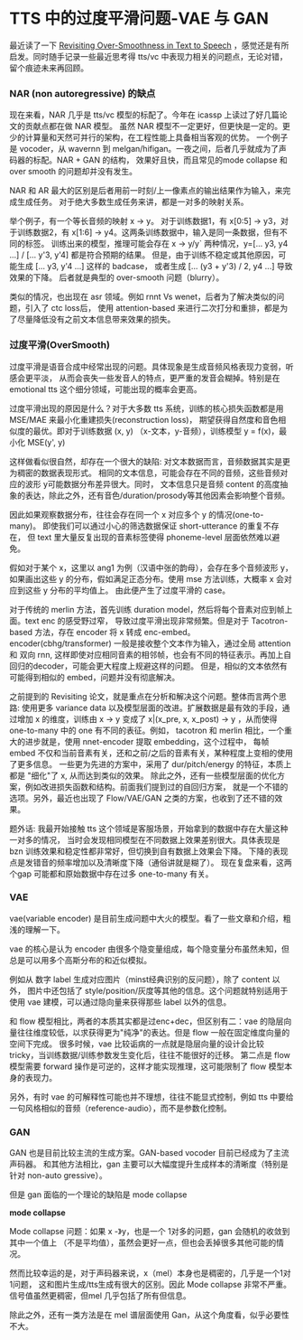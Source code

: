 
# TTS 中的过度平滑问题-VAE 与 GAN

最近读了一下 [Revisiting Over-Smoothness in Text to Speech](https://arxiv.org/pdf/2202.13066.pdf)
，感觉还是有所启发。同时随手记录一些最近思考得 tts/vc 中表现力相关的问题点，无论对错，留个痕迹未来再回顾。

### NAR (non autoregressive) 的缺点

现在来看，NAR 几乎是 tts/vc 模型的标配了。今年在 icassp 上读过了好几篇论文的贡献点都在做 NAR 模型。 
虽然 NAR 模型不一定更好，但更快是一定的。更少的计算量和天然可并行的架构，在工程性能上具备相当客观的优势。
一个例子是 vocoder，从 wavernn 到 melgan/hifigan。一夜之间，后者几乎就成为了声码器的标配。NAR + GAN 的结构，
效果好且快，而且常见的mode collapse 和over smooth 的问题却并没有发生。

NAR 和 AR 最大的区别是后者用前一时刻/上一像素点的输出结果作为输入，来完成生成任务。
对于绝大多数生成任务来讲，都是一对多的映射关系。

举个例子，有一个等长音频的映射 x -> y。 对于训练数据1，有 
x[0:5] -> y3，对于训练数据2，有 x[1:6] -> y4。这两条训练数据中，输入是同一条数据，但有不同的标签。 
训练出来的模型，推理可能会存在 x -> y/y` 两种情况，y=[... y3, y4 ...] / [... y'3, y'4] 都是符合预期的结果。
但是，由于训练不稳定或其他原因，可能生成 [... y3, y'4 ...] 这样的 badcase，
或者生成 [... (y3 + y'3) / 2, y4 ...] 导致效果的下降。
后者就是典型的 over-smooth 问题（blurry）。

类似的情况，也出现在 asr 领域。例如 rnnt Vs wenet，后者为了解决类似的问题，引入了 ctc loss后，
使用 attention-based 来进行二次打分和重排，都是为了尽量降低没有之前文本信息带来效果的损失。
  
### 过度平滑(OverSmooth)

过度平滑是语音合成中经常出现的问题。具体现象是生成音频风格表现力变弱，听感会更平淡，
从而会丧失一些发音人的特点，更严重的发音会糊掉。特别是在 emotional tts 这个细分领域，可能出现的概率会更高。

过度平滑出现的原因是什么？对于大多数 tts 系统，训练的核心损失函数都是用 MSE/MAE 来最小化重建损失(reconstruction loss)，
期望获得自然度和音色相似度的最优。即对于训练数据 (x, y) （x-文本，y-音频），训练模型 y = f(x)，最小化 MSE(y', y)

这样做看似很自然，却存在一个很大的缺陷: 对文本数据而言，音频数据其实是更为稠密的数据表现形式。
相同的文本信息，可能会存在不同的音频，这些音频对应的波形 y可能数据分布差异很大。同时，
文本信息只是音频 content 的高度抽象的表达，除此之外，还有音色/duration/prosody等其他因素会影响整个音频。

因此如果观察数据分布，往往会存在同一个 x 对应多个 y 的情况(one-to-many)。
即使我们可以通过小心的筛选数据保证 short-utterance 的重复不存在，
但 text 里大量反复出现的音素标签使得 phoneme-level 层面依然难以避免。

假如对于某个 x，这里以 ang1 为例（汉语中张的韵母），会存在多个音频波形 y，
如果画出这些 y 的分布，假如满足正态分布。使用 mse 方法训练，大概率 x 会对应到这些 y 分布的平均值上。
由此便产生了过度平滑的 case。

对于传统的 merlin 方法，首先训练 duration model，然后将每个音素对应到帧上面。text enc 的感受野过窄，
导致过度平滑出现非常频繁。但是对于 Tacotron-based 方法，存在 encoder 将 x 转成 enc-embed。
encoder(cbhg/transformer) 一般是接收整个文本作为输入，通过全局 attention 和 双向 rnn,
这样即使对应相同音素的相邻帧，也会有不同的特征表示。再加上自回归的decoder，可能会更大程度上规避这样的问题。
但是，相似的文本依然有可能得到相似的 embed，问题并没有彻底解决。

之前提到的 Revisiting 论文，就是重点在分析和解决这个问题。整体而言两个思路:
使用更多 variance data 以及模型层面的改进。扩展数据是最有效的手段，通过增加 x 的维度，训练由 x -> y
变成了 x|(x_pre, x, x_post) -> y ，从而使得 one-to-many 中的 one 有不同的表征。例如，
tacotron 和 merlin 相比，一个重大的进步就是，使用 nnet-encoder 提取 embedding，这个过程中，
每帧 embed 不仅和当前音素有关，还和之前/之后的音素有关，某种程度上变相的使用了更多信息。
一些更为先进的方案中，采用了 dur/pitch/energy 的特征，本质上都是 "细化"了 x, 从而达到类似的效果。
除此之外，还有一些模型层面的优化方案，例如改进损失函数和结构。前面我们提到过的自回归方案，
就是一个不错的选项。另外，最近也出现了 Flow/VAE/GAN 之类的方案，也收到了还不错的效果。

题外话: 我最开始接触 tts 这个领域是客服场景，开始拿到的数据中存在大量这种一对多的情况，
当时会发现相同模型在不同数据上效果差别很大。具体表现是bzn 训练效果和稳定性都非常好，但切换到自有数据上效果会下降。
下降的表现点是发错音的频率增加以及清晰度下降（通俗讲就是糊了）。
现在复盘来看，这两个gap 可能都和原始数据中存在过多 one-to-many 有关。

### VAE 

vae(variable encoder) 是目前生成问题中大火的模型。看了一些文章和介绍，粗浅的理解一下。

vae 的核心是认为 encoder 由很多个隐变量组成，每个隐变量分布虽然未知，但总是可以用多个高斯分布的和近似模拟。

例如从 数字 label 生成对应图片（minst经典识别的反问题），除了 content 以外，
图片中还包括了 style/position/灰度等其他的信息。这个问题就特别适用于使用 vae 建模，可以通过隐向量来获得那些 label 以外的信息。

和 flow 模型相比，两者的本质其实都是过enc+dec，但区别有二：vae 的隐层向量往往维度较低，以求获得更为"纯净"的表达。但是 flow 一般在固定维度向量的空间下完成。
很多时候，vae 比较诟病的一点就是隐层向量的设计会比较 tricky，当训练数据/训练参数发生变化后，往往不能很好的迁移。
第二点是 flow 模型需要 forward 操作是可逆的，这样才能实现推理，这可能限制了 flow 模型本身的表现力。

另外，有时 vae 的可解释性可能也并不理想，往往不能显式控制，例如 tts 中要给一句风格相似的音频（reference-audio），而不是参数化控制。

### GAN

GAN 也是目前比较主流的生成方案。GAN-based vocoder 目前已经成为了主流声码器。
和其他方法相比，gan 主要可以大幅度提升生成样本的清晰度（特别是针对 non-auto gressive）。

但是 gan 面临的一个理论的缺陷是 mode collapse

**mode collapse**

Mode collapse 问题：如果 x -》y，也是一个 1对多的问题，gan 会随机的收敛到其中一个值上
（不是平均值），虽然会更好一点，但也会丢掉很多其他可能的情况。

然而比较幸运的是，对于声码器来说，x（mel）本身也是稠密的，几乎是一个1对1问题，
这和图片生成/tts生成有很大的区别。因此 Mode collapse 非常不严重。信号值虽然更稠密，但mel
几乎包括了所有但信息。

除此之外，还有一类方法是在 mel 谱层面使用 Gan，从这个角度看，似乎必要性不大。
